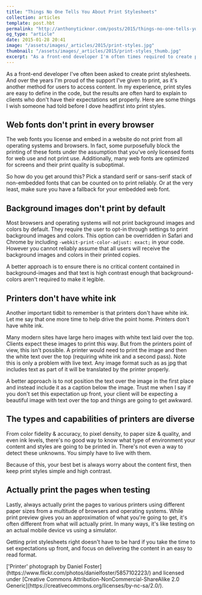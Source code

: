 ```yaml
---
title: "Things No One Tells You About Print Stylesheets"
collection: articles
template: post.hbt
permalink: "http://anthonyticknor.com/posts/2015/things-no-one-tells-you-about-print-stylesheets/"
og_type: "article"
date: 2015-01-28 20:41
image: "/assets/images/_articles/2015/print-styles.jpg"
thumbnail: "/assets/images/_articles/2015/print-styles_thumb.jpg"
excerpt: "As a front-end developer I'm often times required to create print styles. And over the years, I've learn some things that no one told me in advance I'd like to share with you."
---
```


As a front-end developer I've often been asked to create print stylesheets. And over the years I'm proud of the support I've given to print, as it's another method for users to access content. In my experience, print styles are easy to define in the code, but the results are often hard to explain to clients who don't have their expectations set properly. Here are some things I wish someone had told before I dove headfirst into print styles.

## Web fonts don't print in every browser

The web fonts you license and embed in a website do not print from all operating systems and browsers. In fact, some purposefully block the printing of these fonts under the assumption that you've only licensed fonts for web use and not print use. Additionally, many web fonts are optimized for screens and their print quality is suboptimal.

So how do you get around this? Pick a standard serif or sans-serif stack of non-embedded fonts that can be counted on to print reliably. Or at the very least, make sure you have a fallback for your embedded web font.

## Background images don't print by default

Most browsers and operating systems will not print background images and colors by default. They require the user to opt-in through settings to print background images and colors. This option can be overridden in Safari and Chrome by including `-webkit-print-color-adjust: exact;` in your code. However you cannot reliably assume that all users will receive the background images and colors in their printed copies. 

A better approach is to ensure there is no critical content contained in background-images and that text is high contrast enough that background-colors aren't required to make it legible. 

## Printers don't have white ink

Another important tidbit to remember is that printers don't have white ink. Let me say that one more time to help drive the point home. Printers don't have white ink.

Many modern sites have large hero images with white text laid over the top. Clients expect these images to print this way. But from the printers point of view, this isn't possible. A printer would need to print the image and then the white text over the top (requiring white ink and a second pass). Note this is only a problem with live text. Any image format such as as jpg that includes text as part of it will be translated by the printer properly.

A better approach is to not position the text over the image in the first place and instead include it as a caption below the image. Trust me when I say if you don't set this expectation up front, your client will be expecting a beautiful image with text over the top and things are going to get awkward.

## The types and capabilities of printers are diverse

From color fidelity & accuracy, to pixel density, to paper size & quality, and even ink levels, there's no good way to know what type of environment your content and styles are going to be printed in. There's not even a way to detect these unknowns. You simply have to live with them.

Because of this, your best bet is always worry about the content first, then keep print styles simple and high contrast. 

## Actually print the pages when testing

Lastly, always actually print the pages to various printers using different paper sizes from a multitude of browsers and operating systems. While print preview gives you an approximation of what you're going to get, it's often different from what will actually print. In many ways, it's like testing on an actual mobile device vs using a simulator.

Getting print stylesheets right doesn't have to be hard if you take the time to set expectations up front, and focus on delivering the content in an easy to read format.

<div class="attribution">
['Printer' photograph by Daniel Foster](https://www.flickr.com/photos/danielfoster/5857102223/) and licensed under [Creative Commons Attribution-NonCommercial-ShareAlike 2.0 Generic](https://creativecommons.org/licenses/by-nc-sa/2.0/). 
</div>
